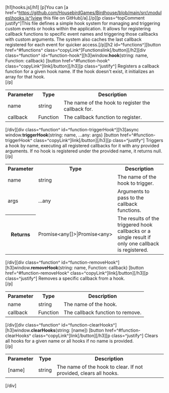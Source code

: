 [h1]hooks.js[/h1]
[p]You can [a href=^https://github.com/HousebirdGames/Birdhouse/blob/main/src\modules\hooks.js^]view this file on GitHub[/a].[/p][p class=^topComment justify^]This file defines a simple hook system for managing and triggering custom events or hooks within the application. It allows for registering callback functions to specific event names and triggering those callbacks with custom arguments. The system also caches the last callback registered for each event for quicker access.[/p][h2 id=^functions^][button href=^#functions^ class=^copyLink^]Functions<span class="material-icons spaceLeft">link</span>[/button][/h2][div class=^function^ id=^function-hook^][h3]window.<strong class="copyData" data-copy="window.hook(string, Function)">hook</strong>(string: name, Function: callback) [button href=^#function-hook^ class=^copyLink^]<span class="material-icons">link</span>[/button][/h3][p class=^justify^] Registers a callback function for a given hook name. If the hook doesn&#039;t exist, it initializes an array for that hook. <br> [/p]<table><tr><th>Parameter</th><th>Type</th><th>Description</th></tr><tr><td class="parameter">name</td><td>string</td><td>The name of the hook to register the callback for.</td></tr><tr><td class="parameter">callback</td><td>Function</td><td>The callback function to register.</td></tr></table>[/div][div class=^function^ id=^function-triggerHook^][h3]async window.<strong class="copyData" data-copy="window.triggerHook(string, ...any)">triggerHook</strong>(string: name, ...any: args) [button href=^#function-triggerHook^ class=^copyLink^]<span class="material-icons">link</span>[/button][/h3][p class=^justify^] Triggers a hook by name, executing all registered callbacks for it with any provided arguments. If no hook is registered under the provided name, it returns null. <br> [/p]<table><tr><th>Parameter</th><th>Type</th><th>Description</th></tr><tr><td class="parameter">name</td><td>string</td><td>The name of the hook to trigger.</td></tr><tr><td class="parameter">args</td><td>...any</td><td>Arguments to pass to the callback functions.</td></tr><tr></tr><tr><th class="returns">Returns</th><td>Promise&lt;any[]&gt;|Promise&lt;any&gt;</td><td>The results of the triggered hook callbacks or a single result if only one callback is registered.</td></tr></table>[/div][div class=^function^ id=^function-removeHook^][h3]window.<strong class="copyData" data-copy="window.removeHook(string, Function)">removeHook</strong>(string: name, Function: callback) [button href=^#function-removeHook^ class=^copyLink^]<span class="material-icons">link</span>[/button][/h3][p class=^justify^] Removes a specific callback from a hook. <br> [/p]<table><tr><th>Parameter</th><th>Type</th><th>Description</th></tr><tr><td class="parameter">name</td><td>string</td><td>The name of the hook.</td></tr><tr><td class="parameter">callback</td><td>Function</td><td>The callback function to remove.</td></tr></table>[/div][div class=^function^ id=^function-clearHooks^][h3]window.<strong class="copyData" data-copy="window.clearHooks(string)">clearHooks</strong>(string: [name]) [button href=^#function-clearHooks^ class=^copyLink^]<span class="material-icons">link</span>[/button][/h3][p class=^justify^] Clears all hooks for a given name or all hooks if no name is provided. <br> [/p]<table><tr><th>Parameter</th><th>Type</th><th>Description</th></tr><tr><td class="parameter">[name]</td><td>string</td><td>The name of the hook to clear. If not provided, clears all hooks.</td></tr></table>[/div]